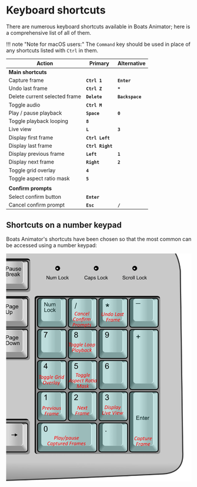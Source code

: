 # Keyboard shortcuts
There are numerous keyboard shortcuts available in Boats Animator; here is a comprehensive list of all of them.

!!! note "Note for macOS users:"
 The `Command` key should be used in place of any shortcuts listed with `Ctrl` in them.

| Action | Primary | Alternative |
|-|-|-|
| **Main shortcuts** | | |
| Capture frame | **`Ctrl 1`** | **`Enter`** |
| Undo last frame | **`Ctrl Z`** | **`*`** |
| Delete current selected frame | **`Delete`** | **`Backspace`** |
| Toggle audio | **`Ctrl M`** | |
| Play / pause playback | **`Space`** | **`0`** |
| Toggle playback looping | **`8`** | |
| Live view | **`L`** | **`3`** |
| Display first frame | **`Ctrl Left`** | |
| Display last frame | **`Ctrl Right`** | |
| Display previous frame | **`Left`** | **`1`** |
| Display next frame | **`Right`** | **`2`** |
| Toggle grid overlay | **`4`** | |
| Toggle aspect ratio mask | **`5`** | |
| | | |
| **Confirm prompts** | | |
| Select confirm button | **`Enter`** | |
| Cancel confirm prompt | **`Esc`** | **`/`** |

## Shortcuts on a number keypad
Boats Animator's shortcuts have been chosen so that the most common can be accessed using a number keypad:

![Keypad shortcuts](../img/keypad-shortcuts-min.png)